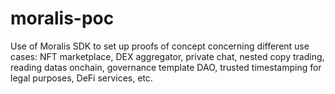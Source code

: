 # moralis-poc
Use of Moralis SDK to set up proofs of concept concerning different use cases: NFT marketplace, DEX aggregator, private chat, nested copy trading, reading datas onchain, governance template DAO, trusted timestamping for legal purposes, DeFi services, etc.
